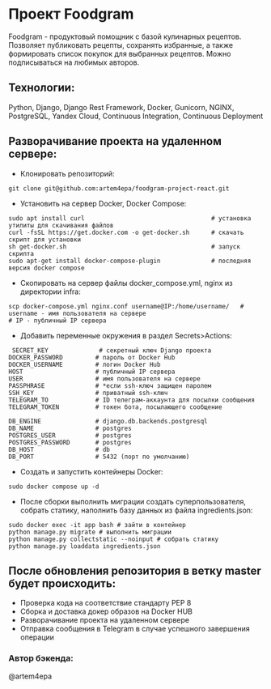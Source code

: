 # Проект Foodgram  

Foodgram - продуктовый помощник с базой кулинарных рецептов. Позволяет публиковать рецепты, сохранять избранные, а также формировать список покупок для выбранных рецептов. Можно подписываться на любимых авторов.  

## Технологии:  
Python, Django, Django Rest Framework, Docker, Gunicorn, NGINX, PostgreSQL, Yandex Cloud, Continuous Integration, Continuous Deployment

## Разворачивание проекта на удаленном сервере:  
* Клонировать репозиторий:  
```
git clone git@github.com:artem4epa/foodgram-project-react.git
```
* Установить на сервер Docker, Docker Compose:
```
sudo apt install curl                                   # установка утилиты для скачивания файлов
curl -fsSL https://get.docker.com -o get-docker.sh      # скачать скрипт для установки
sh get-docker.sh                                        # запуск скрипта
sudo apt-get install docker-compose-plugin              # последняя версия docker compose
``` 
* Скопировать на сервер файлы docker_compose.yml, nginx из директории infra:

```
scp docker-compose.yml nginx.conf username@IP:/home/username/   # username - имя пользователя на сервере
# IP - публичный IP сервера
```  

* Добавить переменные окружения в раздел Secrets>Actions:
```
 SECRET_KEY              # секретный ключ Django проекта
DOCKER_PASSWORD         # пароль от Docker Hub
DOCKER_USERNAME         # логин Docker Hub
HOST                    # публичный IP сервера
USER                    # имя пользователя на сервере
PASSPHRASE              # *если ssh-ключ защищен паролем
SSH_KEY                 # приватный ssh-ключ
TELEGRAM_TO             # ID телеграм-аккаунта для посылки сообщения
TELEGRAM_TOKEN          # токен бота, посылающего сообщение

DB_ENGINE               # django.db.backends.postgresql
DB_NAME                 # postgres
POSTGRES_USER           # postgres
POSTGRES_PASSWORD       # postgres
DB_HOST                 # db
DB_PORT                 # 5432 (порт по умолчанию)
```
* Создать и запустить контейнеры Docker:
```
sudo docker compose up -d
```
* После сборки выполнить миграции создать суперпользователя, собрать статику, наполнить базу данных из файла ingredients.json:
```
sudo docker exec -it app bash # зайти в контейнер
python manage.py migrate # выполнить миграции
python manage.py collectstatic --noinput # собрать статику
python manage.py loaddata ingredients.json
```

## После обновления репозитория в ветку master будет происходить:
* Проверка кода на соответствие стандарту PEP 8
* Сборка и доставка докер образов на Docker HUB
* Разворачивание проекта на удаленном сервере
* Отправка сообщения в Telegram в случае успешного завершения операции



### Автор бэкенда: 
@artem4epa



